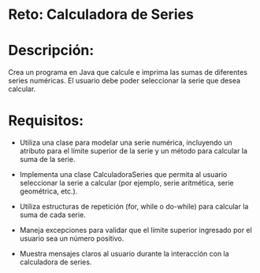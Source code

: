 # Reto: Calculadora de Series


# Descripción: 

Crea un programa en Java que calcule e imprima las sumas de diferentes series numéricas. El usuario debe poder seleccionar la serie que desea calcular.


# Requisitos:

- Utiliza una clase para modelar una serie numérica, incluyendo un atributo para el límite superior de la serie y un método para calcular la suma de la serie.
- Implementa una clase CalculadoraSeries que permita al usuario seleccionar la serie a calcular (por ejemplo, serie aritmética, serie geométrica, etc.).

- Utiliza estructuras de repetición (for, while o do-while) para calcular la suma de cada serie.

- Maneja excepciones para validar que el límite superior ingresado por el usuario sea un número positivo.


- Muestra mensajes claros al usuario durante la interacción con la calculadora de series.
